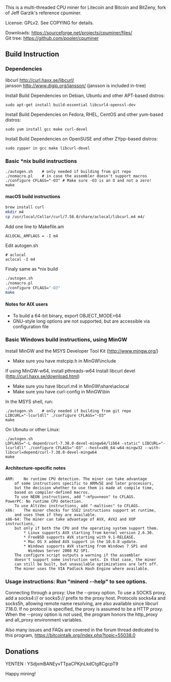 This is a multi-threaded CPU miner for Litecoin and Bitcoin and BitZeny,
fork of Jeff Garzik's reference cpuminer.

License: GPLv2.  See COPYING for details.

Downloads:  https://sourceforge.net/projects/cpuminer/files/  
Git tree:   https://github.com/pooler/cpuminer


Build Instruction
------------------

### Dependencies

libcurl			http://curl.haxx.se/libcurl/  
jansson			http://www.digip.org/jansson/
(jansson is included in-tree)

Install Build Dependencies on Debian, Ubuntu and other APT-based distros:

    sudo apt-get install build-essential libcurl4-openssl-dev

Install Build Dependencies on Fedora, RHEL, CentOS and other yum-based distros:

    sudo yum install gcc make curl-devel

Install Build Dependencies on OpenSUSE and other ZYpp-based distros:

    sudo zypper in gcc make libcurl-devel
    
### Basic *nix build instructions

```
./autogen.sh	# only needed if building from git repo
./nomacro.pl	# in case the assembler doesn't support macros
./configure CFLAGS="-O3" # Make sure -O3 is an O and not a zero!
make
```

#### macOS build instructions

```bash
brew install curl
mkdir m4
cp /usr/local/Cellar/curl/7.58.0/share/aclocal/libcurl.m4 m4/
```

Add one line to Makefile.am

```
ACLOCAL_AMFLAGS = -I m4
```

Edit autogen.sh 

```
# aclocal
aclocal -I m4
```

Finaly same as *nix build

```bash
./autogen.sh
./nomacro.pl
./configure CFLAGS="-O3"
make
```

#### Notes for AIX users

* To build a 64-bit binary, export OBJECT_MODE=64
* GNU-style long options are not supported, but are accessible via configuration file

### Basic Windows build instructions, using MinGW

Install MinGW and the MSYS Developer Tool Kit (http://www.mingw.org/)

* Make sure you have mstcpip.h in MinGW\include

If using MinGW-w64, install pthreads-w64
Install libcurl devel (http://curl.haxx.se/download.html)

* Make sure you have libcurl.m4 in MinGW\share\aclocal
* Make sure you have curl-config in MinGW\bin

In the MSYS shell, run:

	./autogen.sh	# only needed if building from git repo
	LIBCURL="-lcurldll" ./configure CFLAGS="-O3"
	make

On Ubnutu or other Linux:

	./autogen.sh
	LDFLAGS="-L depend/curl-7.38.0-devel-mingw64/lib64 -static" LIBCURL="-lcurldll" ./configure CFLAGS="-O3" --host=x86_64-w64-mingw32 --with-libcurl=depend/curl-7.38.0-devel-mingw64
	make

#### Architecture-specific notes

	ARM:	No runtime CPU detection. The miner can take advantage
		of some instructions specific to ARMv5E and later processors,
		but the decision whether to use them is made at compile time,
		based on compiler-defined macros.
		To use NEON instructions, add "-mfpu=neon" to CFLAGS.
	PowerPC: No runtime CPU detection.
		To use AltiVec instructions, add "-maltivec" to CFLAGS.
	x86:	The miner checks for SSE2 instructions support at runtime,
		and uses them if they are available.
	x86-64:	The miner can take advantage of AVX, AVX2 and XOP instructions,
		but only if both the CPU and the operating system support them.
		    * Linux supports AVX starting from kernel version 2.6.30.
		    * FreeBSD supports AVX starting with 9.1-RELEASE.
		    * Mac OS X added AVX support in the 10.6.8 update.
		    * Windows supports AVX starting from Windows 7 SP1 and
		      Windows Server 2008 R2 SP1.
		The configure script outputs a warning if the assembler
		doesn't support some instruction sets. In that case, the miner
		can still be built, but unavailable optimizations are left off.
		The miner uses the VIA Padlock Hash Engine where available.

### Usage instructions:  Run "minerd --help" to see options.

Connecting through a proxy:  Use the --proxy option.
To use a SOCKS proxy, add a socks4:// or socks5:// prefix to the proxy host.
Protocols socks4a and socks5h, allowing remote name resolving, are also
available since libcurl 7.18.0.
If no protocol is specified, the proxy is assumed to be a HTTP proxy.
When the --proxy option is not used, the program honors the http_proxy
and all_proxy environment variables.

Also many issues and FAQs are covered in the forum thread
dedicated to this program,
	https://bitcointalk.org/index.php?topic=55038.0

Donations
---------

YENTEN : YSdjxmBANEyvTTpaCPKjnLkdCtg8CgcpT9

Happy mining!
